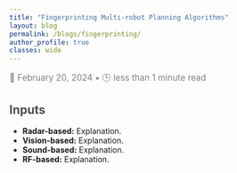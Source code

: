 ```yaml
---
title: "Fingerprinting Multi-robot Planning Algorithms"
layout: blog
permalink: /blogs/fingerprinting/
author_profile: true
classes: wide
---
```


<style>
.page__title {
    color: #494e52 !important;
    font-weight: bold;
    font-size: 2.5em;
}

.page__content {
    font-size: 1.2em;
    color: #494e52;
    line-height: 1.7;
}

.blog-date {
    font-size: 1.1em;
    color: #7a8288;
    margin-bottom: 1.5em;
}

.blog-section {
    margin-bottom: 2.5em;
}

.blog-section-title {
    font-size: 1.5em;
    font-weight: bold;
    margin-bottom: 0.8em;
    color: #494e52;
}

.blog-image {
    text-align: center;
    margin: 1.5em 0;
}

.read-time {
    font-size: 1.1em;
    color: #7a8288; 
    margin-top: 1em;
    margin-bottom: 2em;
}

.read-time-icon {
    margin-right: 0.2em;
}
</style>

<div class="read-time">
    <span>📅 February 20, 2024</span> • <span>🕒 less than 1 minute read</span>
</div>

<div class="blog-section">
    <div class="blog-section-title">Inputs</div>
    <ul>
        <li><strong>Radar-based:</strong> Explanation.</li>
        <li><strong>Vision-based:</strong> Explanation.</li>
        <li><strong>Sound-based:</strong> Explanation.</li>
        <li><strong>RF-based:</strong> Explanation.</li>
    </ul>
</div>